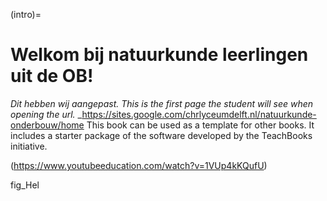 (intro)=
# Welkom bij natuurkunde leerlingen uit de OB! 

_Dit hebben wij aangepast. This is the first page the student will see when opening the url._
_https://sites.google.com/chrlyceumdelft.nl/natuurkunde-onderbouw/home
This book can be used as a template for other books. It includes a starter package of the software developed by the TeachBooks initiative.

(https://www.youtubeeducation.com/watch?v=1VUp4kKQufU)


fig_Hel
